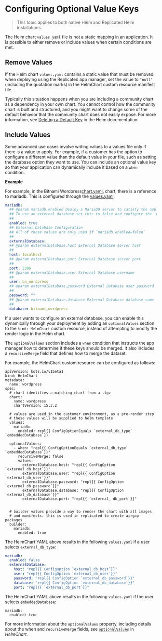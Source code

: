 # Configuring Optional Value Keys

> This topic applies to both native Helm and Replicated Helm installations.

The Helm chart `values.yaml` file is not a static mapping in an application.
It is possible to either remove or include values when certain conditions are met.

## Remove Values

If the Helm chart `values.yaml` contains a static value that must be removed when deploying using the Replicated app manager, set the value to `"null"` (including the quotation marks) in the HelmChart custom resource manifest file.

Typically this situation happens when you are including a community chart as a dependency in your own chart. You cannot control how the community chart is built and structured, and you might want to change some of the default behavior that the community chart does not easily expose. For more information, see [Deleting a Default Key](https://helm.sh/docs/chart_template_guide/values_files/#deleting-a-default-key) in the Helm documentation.

## Include Values

Some advanced use cases involve writing values to a values file only if there is a value to apply. For example, if a customer has the option to configure a different value than the default value in your file, such as setting the database option they want to use. You can include an optional value key so that your application can dynamically include it based on a `when` condition.

**Example**

For example, in the Bitnami Wordpress[chart.yaml.](https://github.com/bitnami/charts/blob/main/bitnami/wordpress/Chart.yaml) chart, there is a reference to mariadb. This is configured through the [values.yaml](https://github.com/bitnami/charts/blob/main/bitnami/wordpress/values.yaml#L1086):

```yaml
mariadb:
  ## @param mariadb.enabled Deploy a MariaDB server to satisfy the applications database requirements
  ## To use an external database set this to false and configure the `externalDatabase.*` parameters
  ##
  enabled: true
  ## External Database Configuration
  ## All of these values are only used if `mariadb.enabled=false`
  ##
  externalDatabase:
  ## @param externalDatabase.host External Database server host
  ##
  host: localhost
  ## @param externalDatabase.port External Database server port
  ##
  port: 3306
  ## @param externalDatabase.user External Database username
  ##
  user: bn_wordpress
  ## @param externalDatabase.password External Database user password
  ##
  password: ""
  ## @param externalDatabase.database External Database database name
  ##
  database: bitnami_wordpress
```
If a user wants to configure an external database, you can enable this dynamically through your deployment by adding an `optionalValues` section to the `kind: HelmChart` custom resource, instead of attempting to modify the render logic in the Helm chart.

The `optionalValues` section includes a `when` condition that instructs the app manager how to determine if these keys should be merged. It also includes a `recursiveMerge` field that defines how to merge the dataset.

For example, the HelmChart custom resource can be configured as follows:

```
apiVersion: kots.io/v1beta1
kind: HelmChart
metadata:
  name: wordpress
spec:
  # chart identifies a matching chart from a .tgz
  chart:
    name: wordpress
    chartVersion: 15.3.2

  # values are used in the customer environment, as a pre-render step
  # these values will be supplied to helm template
  values:
    mariadb:
      enabled: repl{{ ConfigOptionEquals `external_db_type` `embeddedDatabase`}}

  optionalValues:
    - when: "repl{{ ConfigOptionEquals `external_db_type` `embeddedDatabase`}}"
      recursiveMerge: false
      values:
        externalDatabase.host: "repl{{ ConfigOption `external_db_host`}}"
        externalDatabase.user: "repl{{ ConfigOption `external_db_user`}}"
        externalDatabase.password: "repl{{ ConfigOption `external_db_password`}}"
        externalDatabase.database: "repl{{ ConfigOption `external_db_database`}}"
        externalDatabase.port: "repl{{ `external_ db_port`}}"


  # builder values provide a way to render the chart with all images
  # and manifests. this is used in replicated to create airgap packages
  builder:
    mariadb:
      enabled: true
```
The HelmChart YAML above results in the following `values.yaml` if a user selects `external_db_type`:

```yaml
mariadb:
  enabled: false
  externalDatabase:
    host: "repl{{ ConfigOption `external_db_host`}}"
    user: "repl{{ ConfigOption `external_db_user`}}"
    password: "repl{{ ConfigOption `external_db_password`}}"
    database: "repl{{ ConfigOption `external_db_database`}}"
    port: "repl{{ `external_db_port`}}"
```
The HelmChart YAML above results in the following `values.yaml` if the user selects `embeddedDatabase`:

```
mariadb:
  enabled: true
```

For more information about the `optionalValues` property, including details about the when and `recursiveMerge` fields, see [`optionalValues`](https://docs.replicated.com/reference/custom-resource-helmchart#optionalvalues) in _HelmChart_.